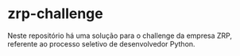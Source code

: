 # zrp-challenge
Neste repositório há uma solução para o challenge da empresa ZRP, referente ao processo seletivo de desenvolvedor Python.
